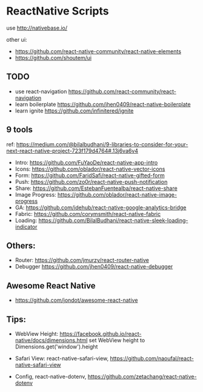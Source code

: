 # ReactNative Scripts

use http://nativebase.io/

other ui:
 - https://github.com/react-native-community/react-native-elements
 - https://github.com/shoutem/ui

## TODO
- use react-navigation https://github.com/react-community/react-navigation
- learn boilerplate https://github.com/jhen0409/react-native-boilerplate
- learn ignite https://github.com/infinitered/ignite

## 9 tools
ref: https://medium.com/@bilalbudhani/9-libraries-to-consider-for-your-next-react-native-project-723f179d4764#.13j6va6v4

- Intro: https://github.com/FuYaoDe/react-native-app-intro
- Icons: https://github.com/oblador/react-native-vector-icons
- Form: https://github.com/FaridSafi/react-native-gifted-form
- Push: https://github.com/zo0r/react-native-push-notification
- Share: https://github.com/EstebanFuentealba/react-native-share
- Image Progress: https://github.com/oblador/react-native-image-progress
- GA: https://github.com/idehub/react-native-google-analytics-bridge
- Fabric: https://github.com/corymsmith/react-native-fabric
- Loading: https://github.com/BilalBudhani/react-native-sleek-loading-indicator

## Others: 
- Router: https://github.com/jmurzy/react-router-native
- Debugger https://github.com/jhen0409/react-native-debugger

## Awesome React Native
- https://github.com/jondot/awesome-react-native

## Tips:
- WebView Height: https://facebook.github.io/react-native/docs/dimensions.html
set WebView height to Dimensions.get('window').height

- Safari View: react-native-safari-view, https://github.com/naoufal/react-native-safari-view

- Config, react-native-dotenv, https://github.com/zetachang/react-native-dotenv

